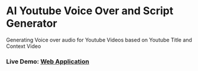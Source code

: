# AI Youtube Voice Over and Script Generator
Generating Voice over audio for Youtube Videos based on Youtube Title and Context Video 


### Live Demo: [Web Application](https://ai-youtube-voice-over-generator.streamlit.app/)
